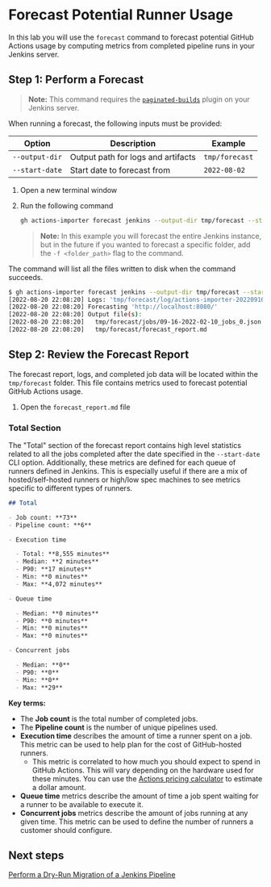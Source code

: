 # Forecast Potential Runner Usage

In this lab you will use the `forecast` command to forecast potential GitHub
Actions usage by computing metrics from completed pipeline runs in your Jenkins
server.

## Step 1: Perform a Forecast

> **Note:** This command requires the
> [`paginated-builds`](https://plugins.jenkins.io/paginated-builds/) plugin on
> your Jenkins server.

When running a forecast, the following inputs must be provided:

| Option         | Description                        | Example        |
| -------------- | ---------------------------------- | -------------- |
| `--output-dir` | Output path for logs and artifacts | `tmp/forecast` |
| `--start-date` | Start date to forecast from        | `2022-08-02`   |

1. Open a new terminal window
2. Run the following command

   ```bash
   gh actions-importer forecast jenkins --output-dir tmp/forecast --start-date 2022-08-02
   ```

   > **Note:** In this example you will forecast the entire Jenkins instance,
   > but in the future if you wanted to forecast a specific folder, add the
   > `-f <folder_path>` flag to the command.

The command will list all the files written to disk when the command succeeds.

```bash
$ gh actions-importer forecast jenkins --output-dir tmp/forecast --start-date 2022-08-02
[2022-08-20 22:08:20] Logs: 'tmp/forecast/log/actions-importer-20220916-021004.log'
[2022-08-20 22:08:20] Forecasting 'http://localhost:8080/'
[2022-08-20 22:08:20] Output file(s):
[2022-08-20 22:08:20]   tmp/forecast/jobs/09-16-2022-02-10_jobs_0.json
[2022-08-20 22:08:20]   tmp/forecast/forecast_report.md
```

## Step 2: Review the Forecast Report

The forecast report, logs, and completed job data will be located within the
`tmp/forecast` folder. This file contains metrics used to forecast potential
GitHub Actions usage.

1. Open the `forecast_report.md` file

### Total Section

The "Total" section of the forecast report contains high level statistics
related to all the jobs completed after the date specified in the `--start-date`
CLI option. Additionally, these metrics are defined for each queue of runners
defined in Jenkins. This is especially useful if there are a mix of
hosted/self-hosted runners or high/low spec machines to see metrics specific to
different types of runners.

```md
## Total

- Job count: **73**
- Pipeline count: **6**

- Execution time

  - Total: **8,555 minutes**
  - Median: **2 minutes**
  - P90: **17 minutes**
  - Min: **0 minutes**
  - Max: **4,072 minutes**

- Queue time

  - Median: **0 minutes**
  - P90: **0 minutes**
  - Min: **0 minutes**
  - Max: **0 minutes**

- Concurrent jobs

  - Median: **0**
  - P90: **0**
  - Min: **0**
  - Max: **29**
```

**Key terms:**

- The **Job count** is the total number of completed jobs.
- The **Pipeline count** is the number of unique pipelines used.
- **Execution time** describes the amount of time a runner spent on a job. This
  metric can be used to help plan for the cost of GitHub-hosted runners.
  - This metric is correlated to how much you should expect to spend in GitHub
    Actions. This will vary depending on the hardware used for these minutes.
    You can use the
    [Actions pricing calculator](https://github.com/pricing/calculator) to
    estimate a dollar amount.
- **Queue time** metrics describe the amount of time a job spent waiting for a
  runner to be available to execute it.
- **Concurrent jobs** metrics describe the amount of jobs running at any given
  time. This metric can be used to define the number of runners a customer
  should configure.

## Next steps

[Perform a Dry-Run Migration of a Jenkins Pipeline](4-dry-run.md)
